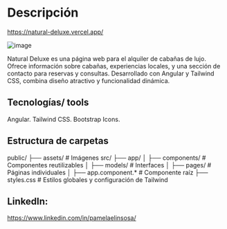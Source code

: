 # Descripción

https://natural-deluxe.vercel.app/

![image](https://github.com/user-attachments/assets/ed2aa358-e47f-46a9-a59a-305d951ec521)

Natural Deluxe es una página web para el alquiler de cabañas de lujo. 
Ofrece información sobre cabañas, experiencias locales, y una sección de contacto para reservas y consultas. 
Desarrollado con Angular y Tailwind CSS, combina diseño atractivo y funcionalidad dinámica.

## Tecnologías/ tools

Angular.
Tailwind CSS.
Bootstrap Icons.


## Estructura de carpetas 
public/
├── assets/                # Imágenes
src/
├── app/
│   ├── components/        # Componentes reutilizables 
│   ├── models/            # Interfaces
│   ├── pages/             # Páginas individuales 
│   ├── app.component.*    # Componente raíz
├── styles.css             # Estilos globales y configuración de Tailwind





## LinkedIn:


 https://www.linkedin.com/in/pamelaelinsosa/ 
